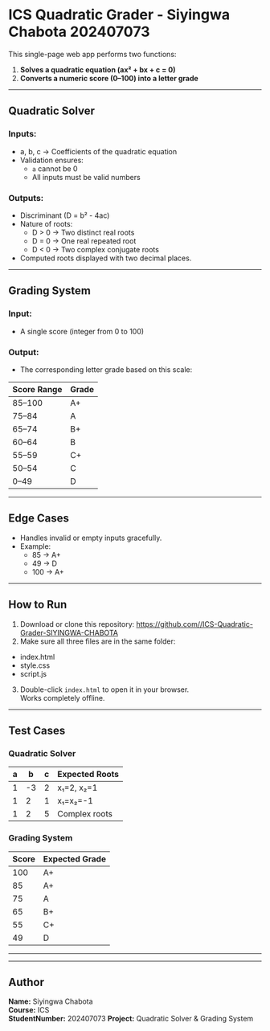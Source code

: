 # ICS Quadratic Grader - Siyingwa Chabota 202407073

This single-page web app performs two functions:
1. **Solves a quadratic equation (ax² + bx + c = 0)**  
2. **Converts a numeric score (0–100) into a letter grade**

---

## Quadratic Solver

### Inputs:
- a, b, c → Coefficients of the quadratic equation  
- Validation ensures:
  - `a` cannot be 0  
  - All inputs must be valid numbers  

### Outputs:
- Discriminant (D = b² - 4ac)
- Nature of roots:
  - D > 0 → Two distinct real roots  
  - D = 0 → One real repeated root  
  - D < 0 → Two complex conjugate roots  
- Computed roots displayed with two decimal places.

---

## Grading System

### Input:
- A single score (integer from 0 to 100)

### Output:
- The corresponding letter grade based on this scale:

| Score Range | Grade |
|--------------|--------|
| 85–100 | A+ |
| 75–84 | A |
| 65–74 | B+ |
| 60–64 | B |
| 55–59 | C+ |
| 50–54 | C |
| 0–49 | D |

---

## Edge Cases
- Handles invalid or empty inputs gracefully.
- Example:
  - 85 → A+
  - 49 → D
  - 100 → A+

---

## How to Run

1. Download or clone this repository:
https://github.com//ICS-Quadratic-Grader-SIYINGWA-CHABOTA
2. Make sure all three files are in the same folder:
- index.html  
- style.css  
- script.js
3. Double-click `index.html` to open it in your browser.  
 Works completely offline.

---

## Test Cases

### Quadratic Solver
| a | b | c | Expected Roots |
|---|---|---|----------------|
| 1 | -3 | 2 | x₁=2, x₂=1 |
| 1 | 2 | 1 | x₁=x₂=-1 |
| 1 | 2 | 5 | Complex roots |

### Grading System
| Score | Expected Grade |
|--------|----------------|
| 100 | A+ |
| 85 | A+ |
| 75 | A |
| 65 | B+ |
| 55 | C+ |
| 49 | D |

---

---

## Author
**Name:** Siyingwa Chabota  
**Course:** ICS  
**StudentNumber:** 202407073
**Project:** Quadratic Solver & Grading System
